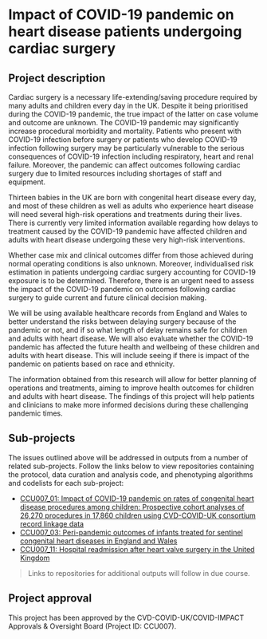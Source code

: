 # Impact of COVID-19 pandemic on heart disease patients undergoing cardiac surgery

## Project description

Cardiac surgery is a necessary life-extending/saving procedure required by many adults and children every day in the UK. Despite it being prioritised during the COVID-19 pandemic, the true impact of the latter on case volume and outcome are unknown. The COVID-19 pandemic may significantly increase procedural morbidity and mortality. Patients who present with COVID-19 infection before surgery or patients who develop COVID-19 infection following surgery may be particularly vulnerable to the serious consequences of COVID-19 infection including respiratory, heart and renal failure. Moreover, the pandemic can affect outcomes following cardiac surgery due to limited resources including shortages of staff and equipment. 

Thirteen babies in the UK are born with congenital heart disease every day, and most of these children as well as adults who experience heart disease will need several high-risk operations and treatments during their lives. There is currently very limited information available regarding how delays to treatment caused by the COVID-19 pandemic have affected children and adults with heart disease undergoing these very high-risk interventions.

Whether case mix and clinical outcomes differ from those achieved during normal operating conditions is also unknown. Moreover, individualised risk estimation in patients undergoing cardiac surgery accounting for COVID-19 exposure is to be determined. Therefore, there is an urgent need to assess the impact of the COVID-19 pandemic on outcomes following cardiac surgery to guide current and future clinical decision making.

We will be using available healthcare records from England and Wales to better understand the risks between delaying surgery because of the pandemic or not, and if so what length of delay remains safe for children and adults with heart disease. We will also evaluate whether the COVID-19 pandemic has affected the future health and wellbeing of these children and adults with heart disease. This will include seeing if there is impact of the pandemic on patients based on race and ethnicity.

The information obtained from this research will allow for better planning of operations and treatments, aiming to improve health outcomes for children and adults with heart disease. The findings of this project will help patients and clinicians to make more informed decisions during these challenging pandemic times.

## Sub-projects

The issues outlined above will be addressed in outputs from a number of related sub-projects.  Follow the links below to view repositories containing the protocol, data curation and analysis code, and phenotyping algorithms and codelists for each sub-project:

* [CCU007_01: Impact of COVID-19 pandemic on rates of congenital heart disease procedures among children: Prospective cohort analyses of 26,270 procedures in 17,860 children using CVD-COVID-UK consortium record linkage data](https://github.com/BHFDSC/CCU007_01)
* [CCU007_03: Peri-pandemic outcomes of infants treated for sentinel congenital heart diseases in England and Wales](https://github.com/BHFDSC/CCU007_03)
* [CCU007_11: Hospital readmission after heart valve surgery in the United Kingdom](https://github.com/BHFDSC/CCU007_11)

> Links to repositories for additional outputs will follow in due course.

## Project approval

This project has been approved by the CVD-COVID-UK/COVID-IMPACT Approvals & Oversight Board (Project ID: CCU007).
